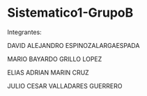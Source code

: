 # Sistematico1-GrupoB

Integrantes:

DAVID ALEJANDRO ESPINOZALARGAESPADA 

MARIO BAYARDO GRILLO LOPEZ 

ELIAS ADRIAN MARIN CRUZ

JULIO CESAR VALLADARES GUERRERO
